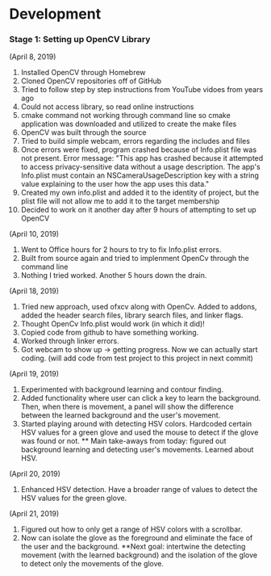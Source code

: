 # Development
### Stage 1: Setting up OpenCV Library

(April 8, 2019)
1. Installed OpenCV through Homebrew
2. Cloned OpenCV repositories off of GitHub
3. Tried to follow step by step instructions from YouTube vidoes from years ago
4. Could not access library, so read online instructions
5. cmake command not working through command line so cmake application was downloaded and utilized to create the make files
6. OpenCV was built through the source
7. Tried to build simple webcam, errors regarding the includes and files
8. Once errors were fixed, program crashed because of Info.plist file was not present. Error message:
"This app has crashed because it attempted to access privacy-sensitive data without a usage description.  The app's Info.plist must contain an NSCameraUsageDescription key with a string value explaining to the user how the app uses this data."
9. Created my own info.plist and added it to the identity of project, but the plist file will not allow me to add it to the target membership
10. Decided to work on it another day after 9 hours of attempting to set up OpenCV


(April 10, 2019)
1. Went to Office hours for 2 hours to try to fix Info.plist errors.
2. Built from source again and tried to implenment OpenCv through the command line
3. Nothing I tried worked. Another 5 hours down the drain.

(April 18, 2019)
1. Tried new approach, used ofxcv along with OpenCv. Added to addons, added the header search files, library search files, and linker flags.
2. Thought OpenCv Info.plist would work (in which it did)!
3. Copied code from github to have something working. 
4. Worked through linker errors.
5. Got webcam to show up -> getting progress. Now we can actually start coding. (will add code from test project to this project in next commit)

(April 19, 2019)
1. Experimented with background learning and contour finding.
2. Added functionality where user can click a key to learn the background. Then, when there is movement, a panel will show the difference between the learned background and the user's movement.
3. Started playing around with detecting HSV colors. Hardcoded certain HSV values for a green glove and used the mouse to detect if the glove was found or not.
** Main take-aways from today: figured out background learning and detecting user's movements. Learned about HSV.

(April 20, 2019)
1. Enhanced HSV detection. Have a broader range of values to detect the HSV values for the green glove.

(April 21, 2019)
1. Figured out how to only get a range of HSV colors with a scrollbar. 
2. Now can isolate the glove as the foreground and eliminate the face of the user and the background.
**Next goal: intertwine the detecting movement (with the learned background) and the isolation of the glove to detect only the movements of the glove.

